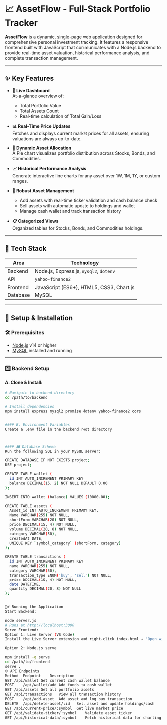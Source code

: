 # 📈 AssetFlow - Full-Stack Portfolio Tracker

**AssetFlow** is a dynamic, single-page web application designed for comprehensive personal investment tracking. It features a responsive frontend built with JavaScript that communicates with a Node.js backend to provide real-time asset valuation, historical performance analysis, and complete transaction management.

---

## ✨ Key Features

- **💼 Live Dashboard**  
  At-a-glance overview of:
  - Total Portfolio Value
  - Total Assets Count
  - Real-time calculation of Total Gain/Loss

- **📊 Real-Time Price Updates**  
  Fetches and displays current market prices for all assets, ensuring valuations are always up-to-date.

- **🧁 Dynamic Asset Allocation**  
  A Pie chart visualizes portfolio distribution across Stocks, Bonds, and Commodities.

- **📈 Historical Performance Analysis**  
  Generate interactive line charts for any asset over 1W, 1M, 1Y, or custom ranges.

- **🔧 Robust Asset Management**  
  - Add assets with real-time ticker validation and cash balance check  
  - Sell assets with automatic update to holdings and wallet  
  - Manage cash wallet and track transaction history

- **📋 Categorized Views**  
  Organized tables for Stocks, Bonds, and Commodities holdings.

---

## 🚀 Tech Stack

| Area      | Technology |
|-----------|------------|
| Backend   | Node.js, Express.js, `mysql2`, `dotenv` |
|  API      | `yahoo-finance2`
| Frontend  | JavaScript (ES6+), HTML5, CSS3, Chart.js |
| Database  | MySQL |

---

## 🔧 Setup & Installation

### 🛠️ Prerequisites

- [Node.js](https://nodejs.org/) v14 or higher  
- [MySQL](https://www.mysql.com/) installed and running

---

### 1️⃣ Backend Setup

#### A. Clone & Install:

```bash
# Navigate to backend directory
cd /path/to/backend

# Install dependencies
npm install express mysql2 promise dotenv yahoo-finance2 cors


#### B. Environment Variables
Create a .env file in the backend root directory



#### 🗃️ Database Schema
Run the following SQL in your MySQL server:

CREATE DATABASE IF NOT EXISTS project;
USE project;

CREATE TABLE wallet (
  id INT AUTO_INCREMENT PRIMARY KEY,
  balance DECIMAL(15, 2) NOT NULL DEFAULT 0.00
);

INSERT INTO wallet (balance) VALUES (10000.00);

CREATE TABLE assets (
  Asset_id INT AUTO_INCREMENT PRIMARY KEY,
  Name VARCHAR(255) NOT NULL,
  shortForm VARCHAR(20) NOT NULL,
  price DECIMAL(15, 4) NOT NULL,
  volume DECIMAL(20, 8) NOT NULL,
  category VARCHAR(50),
  createdAt DATE,
  UNIQUE KEY `symbol_category` (shortForm, category)
);

CREATE TABLE transactions (
  id INT AUTO_INCREMENT PRIMARY KEY,
  name VARCHAR(255) NOT NULL,
  category VARCHAR(50),
  transaction_type ENUM('buy', 'sell') NOT NULL,
  price DECIMAL(15, 4) NOT NULL,
  date DATETIME,
  quantity DECIMAL(20, 8) NOT NULL
);


🏃‍♂️ Running the Application
Start Backend:

node server.js
# Runs at http://localhost:3000
Serve Frontend:
Option 1: Live Server (VS Code)
Install the Live Server extension and right-click index.html → "Open with Live Server".

Option 2: Node.js serve

npm install -g serve
cd /path/to/frontend
serve .
🌐 API Endpoints
Method	Endpoint	Description
GET	/api/wallet	Get current cash wallet balance
POST	/api/wallet/add	Add funds to cash wallet
GET	/api/assets	Get all portfolio assets
GET	/api/transactions	View all transaction history
POST	/api/add-asset	Add asset and log buy transaction
DELETE	/api/delete-asset/:id	Sell asset and update holdings/cash
GET	/api/current-price/:symbol	Get live market price
GET	/api/validate-ticker/:symbol	Validate asset ticker
GET	/api/historical-data/:symbol	Fetch historical data for charting
